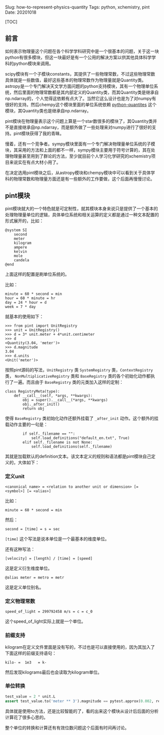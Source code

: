 Slug: how-to-represent-physics-quantity
Tags:  python, xchemistry, pint
Date: 20201018

[TOC]



## 前言

如何表示物理量这个问题在各个科学学科研究中是一个很基本的问题，关于这一块python有很多模块，但这一块最好是有一个公用的解决方案以供其他具体科学学科的python模块来调用。

scipy模块有一个子模块constants，其提供了一些物理常数，不过这些物理常数具体就是一些数值，最好这些基本的物理常数作为物理量就是Quantity类。astropy是一个专门解决天文学方面问题的python支持模块，其有一个物理单位系统，然后里面的物理常数都是其内部定义的Quantity类，而其Quantity类是继承自np.ndarray的，个人觉得这依赖有点大了。当然它这么设计也是为了对numpy有很好的支持。然后chempy这个模块里面的单位系统依赖 [python-quantites](https://github.com/python-quantities/python-quantities) 这个模块，其Quantity类也是继承自np.ndarray。

pint模块在物理量表示这个问题上算是一个star数很多的模块了，其Quantity类并不是直接继承自np.ndarray，而是额外做了一些处理来对numpy进行了很好的支持。pint模块获得了我的青睐。

慢着，还有一个竞争者。sympy模块里面有一个专门解决物理量单位系统的子模块，其采用的方法和上面的都不一样，sympy模块主要用于符号计算的，其在处理物理量甚至用到了群论的方法，至少就目前个人学习化学研究的xchemistry项目来说实在有点大材小用了。

在决定选用pint模块之后，从astropy模块和chempy模块中可以看到关于具体学科的物理常数和物理量方面还是有一些额外的工作要做，这个后面再慢慢讨论。



## pint模块

pint模块就大的一个特色就是可定制性，就其模块本身来说只是提供了一个基本的处理物理量单位的逻辑，具体单位系统和相关运算的定义都是通过一种文本配置的形式展开的，比如：

```
@system SI
    second
    meter
    kilogram
    ampere
    kelvin
    mole
    candela
@end
```

上面这样的配置是刷单位系统的。

比如：

```
minute = 60 * second = min
hour = 60 * minute = hr
day = 24 * hour = d
week = 7 * day
```

就基本的使用如下：

```
>>> from pint import UnitRegistry
>>> unit = UnitRegistry()
>>> d = 3* unit.meter + 4*unit.centimeter
>>> d
<Quantity(3.04, 'meter')>
>>> d.magnitude
3.04
>>> d.units
<Unit('meter')>
```

按照pint源码的写法，`UnitRegistry` 类  `SystemRegistry` 类，`ContextRegistry` 类， `NonMultiplicativeRegistry` 类和 `BaseRegistry` 类的各个初始化动作都执行了一遍。而且由于 `BaseRegistry` 类的元类加入这样的定制：

```
class RegistryMeta(type):
    def __call__(self, *args, **kwargs):
        obj = super().__call__(*args, **kwargs)
        obj._after_init()
        return obj
```

使得 `BaseRegistry` 类初始化动作还额外挂载了 `_after_init` 动作。这个额外的挂载动作主要的一句是：

```
        if self._filename == "":
            self.load_definitions("default_en.txt", True)
        elif self._filename is not None:
            self.load_definitions(self._filename)
```

其就是加载默认的definition文本。该文本定义的规则和语法都是pint模块自己定义的，大体如下：

### 定义unit

```
<canonical name> = <relation to another unit or dimension> [= <symbol>] [= <alias>] 
```

比如：

```
minute = 60 * second = min
```

然后：

```
second = [time] = s = sec
```

`[time]` 这个写法是说本单位是一个最基本的维度单位。

还有这种写法：

```
[velocity] = [length] / [time] = [speed]
```

这是定义衍生维度单位。

```
@alias meter = metro = metr
```

这是定义单位别名。

### 定义物理常数

```
speed_of_light = 299792458 m/s = c = c_0
```

这个speed_of_light实际上就是一个单位。

### 前缀支持

kilogram在定义文件里面是没有写的，不过也是可以直接使用的，因为其加入了下面这样的前缀支持语句：

```
kilo- =  1e3   = k-
```

然后发现kilograms最后也会读取为kilogram单位。

### 单位转换

```python
test_value = 2 * unit.L
assert test_value.to('meter ** 3').magnitude == pytest.approx(0.002, rel=1e-10)
```

具体就是使用to方法，还是比较智能的了，看的出来这个模块从设计后后面的分析计算花了很多心思的。

整个单位的转换和计算还有有效位数问题这个后面有时间再讨论。